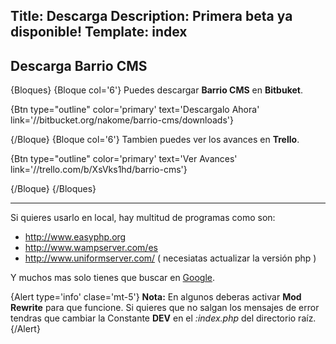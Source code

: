 Title: Descarga
Description: Primera beta ya disponible!
Template: index
----


## Descarga Barrio CMS

{Bloques}
{Bloque col='6'}
Puedes descargar **Barrio CMS** en **Bitbuket**.

{Btn type="outline" color='primary' text='Descargalo Ahora' link='//bitbucket.org/nakome/barrio-cms/downloads'}

{/Bloque}
{Bloque col='6'}
Tambien puedes ver los avances en **Trello**.

{Btn type="outline" color='primary' text='Ver Avances' link='//trello.com/b/XsVks1hd/barrio-cms'}

{/Bloque}
{/Bloques}

---

Si quieres usarlo en local, hay multitud de programas como son:

- http://www.easyphp.org
- http://www.wampserver.com/es
- http://www.uniformserver.com/ ( necesiatas actualizar la versión php )

Y muchos mas solo tienes que buscar en [Google](https://google.es).


{Alert type='info' clase='mt-5'}
**Nota:** En algunos deberas activar **Mod Rewrite** para que funcione. Si quieres que no salgan los mensajes de error tendras que cambiar la Constante **DEV** en el _:index.php_ del directorio raíz.
{/Alert}